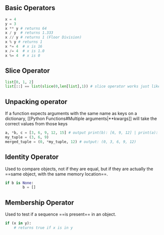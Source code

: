 ## Basic Operators
```python
x = 4
y = 3
x ** y # returns 64
x / y  # returns 1.333
x // y # returns 1 (Floor Division)
x % y # returns 1
x *= 4  # x is 16
x /= 4  # x is 1.0
x %= 4  # x is 0
```

## Slice Operator
```python
list[0, 1, 2]
list[::] == list(slice(0,len[list],1)) # slice operator works just like slice function
```

## Unpacking operator 
If a function expects arguments with the same name as keys on a dictionary, [[Python Functions#Multiple arguments|**kwargs]]  will take the correct values from those keys
```python
a, *b, c = [3, 6, 9, 12, 15] # output print(b): [6, 9, 12] | print(a): 3
my_tuple = (3, 6, 9)
merged_tuple = (0, *my_tuple, 12) # output: (0, 3, 6, 9, 12)
```

## Identity Operator
Used to compare objects, not if they are equal, but if they are actually the ==same object, with the same memory location==.
```python
if b is None:
        b = []
```

## Membership Operator
Used to test if a sequence ==is present== in an object.
```python
if (x in y):
    # returns true if x is in y
```